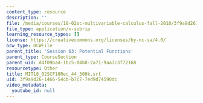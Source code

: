 ```yaml
---
content_type: resource
description: ''
file: /media/courses/18-02sc-multivariable-calculus-fall-2010/3f9a9d26146654cbb7c77ed9d74590dc_MIT18_02SCF10Rec_44_300k.vtt
file_type: application/x-subrip
learning_resource_types: []
license: https://creativecommons.org/licenses/by-nc-sa/4.0/
ocw_type: OCWFile
parent_title: 'Session 63: Potential Functions'
parent_type: CourseSection
parent_uid: d4f09bad-1bc5-04b8-2a71-9aa7c3f72168
resourcetype: Other
title: MIT18_02SCF10Rec_44_300k.srt
uid: 3f9a9d26-1466-54cb-b7c7-7ed9d74590dc
video_metadata:
  youtube_id: null
---
```

